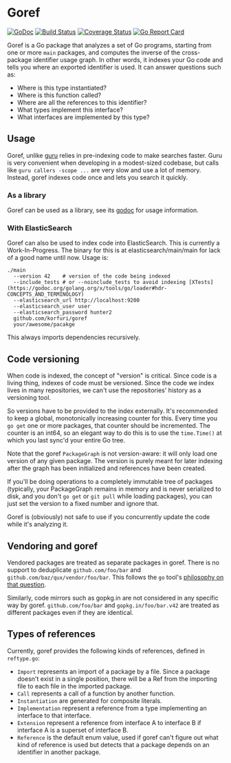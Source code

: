 # Goref

[![GoDoc](https://godoc.org/github.com/korfuri/goref?status.svg)](http://godoc.org/github.com/korfuri/goref)
[![Build Status](https://travis-ci.org/korfuri/goref.svg?branch=master)](https://travis-ci.org/korfuri/goref)
[![Coverage Status](https://coveralls.io/repos/github/korfuri/goref/badge.svg?branch=master)](https://coveralls.io/github/korfuri/goref?branch=master)
[![Go Report Card](https://goreportcard.com/badge/github.com/korfuri/goref)](https://goreportcard.com/report/github.com/korfuri/goref)

Goref is a Go package that analyzes a set of Go programs, starting
from one or more `main` packages, and computes the inverse of the
cross-package identifier usage graph. In other words, it indexes your
Go code and tells you where an exported identifier is used. It can
answer questions such as:

* Where is this type instantiated?
* Where is this function called?
* Where are all the references to this identifier?
* What types implement this interface?
* What interfaces are implemented by this type?

## Usage

Goref, unlike [guru](https://godoc.org/golang.org/x/tools/cmd/guru)
relies in pre-indexing code to make searches faster. Guru is very
convenient when developing in a modest-sized codebase, but calls like
`guru callers -scope ...` are very slow and use a lot of
memory. Instead, goref indexes code once and lets you search it
quickly.

### As a library

Goref can be used as a library, see
its [godoc](http://godoc.org/github.com/korfuri/goref) for usage
information.

### With ElasticSearch

Goref can also be used to index code into ElasticSearch. This is
currently a Work-In-Progress. The binary for this is at
elasticsearch/main/main for lack of a good name until now. Usage is:

    ./main
	  --version 42    # version of the code being indexed
	  --include_tests # or --noinclude_tests to avoid indexing [XTests](https://godoc.org/golang.org/x/tools/go/loader#hdr-CONCEPTS_AND_TERMINOLOGY)
	  --elasticsearch_url http://localhost:9200
	  --elasticsearch_user user
	  --elasticsearch_password hunter2
	  github.com/korfuri/goref
	  your/awesome/pacakge

This always imports dependencies recursively.

## Code versioning

When code is indexed, the concept of "version" is critical. Since code
is a living thing, indexes of code must be versioned. Since the code
we index lives in many repositories, we can't use the repositories'
history as a versioning tool.

So versions have to be provided to the index externally. It's
recommended to keep a global, monotonically increasing counter for
this. Every time you `go get` one or more packages, that counter
should be incremented. The counter is an int64, so an elegant way to
do this is to use the `time.Time()` at which you last sync'd your entire
Go tree.

Note that the goref `PackageGraph` is not version-aware: it will only
load one version of any given package. The version is purely meant for
later indexing after the graph has been initialized and references
have been created.

If you'll be doing operations to a completely immutable tree of
packages (typically, your PackageGraph remains in memory and is never
serialized to disk, and you don't `go get` or `git pull` while loading
packages), you can just set the version to a fixed number and ignore
that.

Goref is (obviously) not safe to use if you concurrently update the
code while it's analyzing it.

## Vendoring and goref

Vendored packages are treated as separate packages in goref. There is
no support to deduplicate `github.com/foo/bar` and
`github.com/baz/qux/vendor/foo/bar`. This follows the `go`
tool's
[philosophy on that question](https://docs.google.com/document/d/1Bz5-UB7g2uPBdOx-rw5t9MxJwkfpx90cqG9AFL0JAYo/edit).

Similarly, code mirrors such as gopkg.in are not considered in any
specific way by goref. `github.com/foo/bar` and `gopkg.in/foo/bar.v42`
are treated as different packages even if they are identical.

## Types of references

Currently, goref provides the following kinds of references, defined
in `reftype.go`:

* `Import` represents an import of a package by a file. Since a
  package doesn't exist in a single position, there will be a Ref
  from the importing file to each file in the imported package.
* `Call` represents a call of a function by another function.
* `Instantiation` are generated for composite literals.
* `Implementation` represent a reference from a type implementing an
  interface to that interface.
* `Extension` represent a reference from interface A to interface B if
  interface A is a superset of interface B.
* `Reference` is the default enum value, used if goref can't figure
  out what kind of reference is used but detects that a package
  depends on an identifier in another package.
